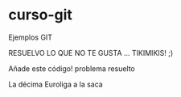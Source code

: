 # curso-git
Ejemplos GIT


RESUELVO LO QUE NO TE GUSTA ... TIKIMIKIS! ;)


Añade este código!
problema resuelto 

La décima Euroliga a la saca

